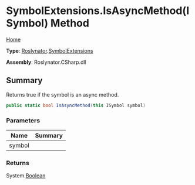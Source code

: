# SymbolExtensions\.IsAsyncMethod\(ISymbol\) Method

[Home](../../../README.md)

**Type**: [Roslynator](../../README.md)\.[SymbolExtensions](../README.md)

**Assembly**: Roslynator\.CSharp\.dll

## Summary

Returns true if the symbol is an async method\.

```csharp
public static bool IsAsyncMethod(this ISymbol symbol)
```

### Parameters

| Name | Summary |
| ---- | ------- |
| symbol | |

### Returns

System\.[Boolean](https://docs.microsoft.com/en-us/dotnet/api/system.boolean)

